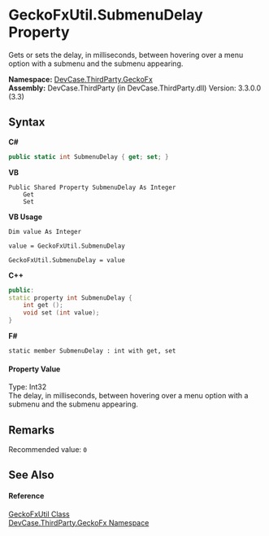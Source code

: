 # GeckoFxUtil.SubmenuDelay Property 
 

Gets or sets the delay, in milliseconds, between hovering over a menu option with a submenu and the submenu appearing.

**Namespace:**&nbsp;<a href="N_DevCase_ThirdParty_GeckoFx">DevCase.ThirdParty.GeckoFx</a><br />**Assembly:**&nbsp;DevCase.ThirdParty (in DevCase.ThirdParty.dll) Version: 3.3.0.0 (3.3)

## Syntax

**C#**<br />
``` C#
public static int SubmenuDelay { get; set; }
```

**VB**<br />
``` VB
Public Shared Property SubmenuDelay As Integer
	Get
	Set
```

**VB Usage**<br />
``` VB Usage
Dim value As Integer

value = GeckoFxUtil.SubmenuDelay

GeckoFxUtil.SubmenuDelay = value
```

**C++**<br />
``` C++
public:
static property int SubmenuDelay {
	int get ();
	void set (int value);
}
```

**F#**<br />
``` F#
static member SubmenuDelay : int with get, set

```


#### Property Value
Type: Int32<br />The delay, in milliseconds, between hovering over a menu option with a submenu and the submenu appearing.

## Remarks
Recommended value: `0`

## See Also


#### Reference
<a href="T_DevCase_ThirdParty_GeckoFx_GeckoFxUtil">GeckoFxUtil Class</a><br /><a href="N_DevCase_ThirdParty_GeckoFx">DevCase.ThirdParty.GeckoFx Namespace</a><br />